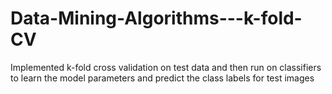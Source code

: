 # Data-Mining-Algorithms---k-fold-CV
Implemented k-fold cross validation on test data and then run on classifiers to learn the model parameters and predict the class labels for test images
